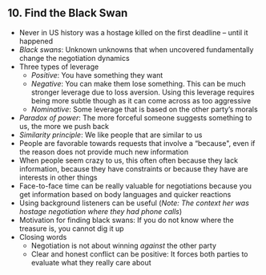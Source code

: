 ## 10. Find the Black Swan

* Never in US history was a hostage killed on the first deadline – until it happened
* *Black swans*: Unknown unknowns that when uncovered fundamentally change the negotiation dynamics
* Three types of leverage
    * *Positive*: You have something they want
    * *Negative*: You can make them lose something. This can be much stronger leverage due to loss aversion. Using this leverage requires being more subtle though as it can come across as too aggressive
    * *Nominative*: Some leverage that is based on the other party’s morals
* *Paradox of power*: The more forceful someone suggests something to us, the more we push back
* *Similarity principle*: We like people that are similar to us
* People are favorable towards requests that involve a “because", even if the reason does not provide much new information
* When people seem crazy to us, this often often because they lack information, because they have constraints or because they have are interests in other things
* Face-to-face time can be really valuable for negotiations because you get information based on body languages and quicker reactions
* Using background listeners can be useful (*Note: The context her was hostage negotiation where they had phone calls*)
* Motivation for finding black swans: If you do not know where the treasure is, you cannot dig it up
* Closing words
    * Negotiation is not about winning *against* the other party
    * Clear and honest conflict can be positive: It forces both parties to evaluate what they really care about
